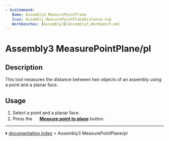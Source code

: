```yaml
---
- GuiCommand:
   Name: Assembly3 MeasurePointPlane
   Icon: Assembly_MeasurePointPlaneDistance.svg
   Workbenches: [Assembly3](Assembly3_Workbench.md)
---
```


# Assembly3 MeasurePointPlane/pl

## Description

This tool measures the distance between two objects of an assembly using a point and a planar face.

## Usage

1.  Select a point and a planar face.
2.  Press the **<img src="images/Assembly_MeasurePointPlaneDistance.svg" width=16px> [Measure point to plane](Assembly3_MeasurePointPlane.md)** button.



---
⏵ [documentation index](../README.md) > Assembly3 MeasurePointPlane/pl

